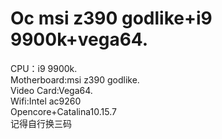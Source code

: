 # Oc msi z390 godlike+i9 9900k+vega64.
CPU：i9 9900k.   
Motherboard:msi z390 godlike.   
Video Card:Vega64.   
Wifi:Intel ac9260    
Opencore+Catalina10.15.7    
记得自行换三码    
